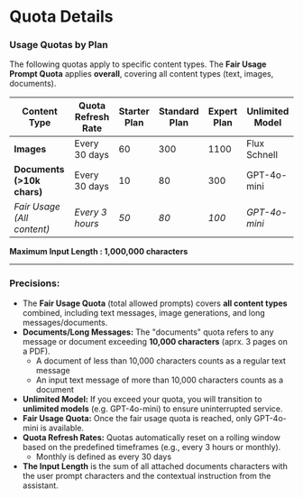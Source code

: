 # Quota Details

### **Usage Quotas by Plan**

The following quotas apply to specific content types. The **Fair Usage Prompt Quota** applies **overall**, covering all content types (text, images, documents).

| Content Type | Quota Refresh Rate | Starter Plan  | Standard Plan | Expert Plan | Unlimited Model |
| --- | --- | --- | --- | --- | --- |
| **Images** | Every 30 days | 60 | 300 | 1100 | Flux Schnell |
| **Documents (>10k chars)** | Every 30 days | 10 | 80 | 300 | GPT-4o-mini |
| *Fair Usage (All content)* | *Every 3 hours* | *50* | *80* | *100* | *GPT-4o-mini* |

**Maximum Input Length : 1,000,000 characters**

---

### **Precisions:**

- The **Fair Usage Quota** (total allowed prompts) covers **all content types** combined, including text messages, image generations, and long messages/documents.
- **Documents/Long Messages:** The "documents" quota refers to any message or document exceeding **10,000 characters** (aprx. 3 pages on a PDF).
    - A document of less than 10,000 characters counts as a regular text message
    - An input text message of more than 10,000 characters counts as a document
- **Unlimited Model:** If you exceed your quota, you will transition to **unlimited models** (e.g. GPT-4o-mini) to ensure uninterrupted service.
- **Fair Usage Quota:** Once the fair usage quota is reached, only GPT-4o-mini is available.
- **Quota Refresh Rates:** Quotas automatically reset on a rolling window based on the predefined timeframes (e.g., every 3 hours or monthly).
    - Monthly is defined as every 30 days
- **The Input Length** is the sum of all attached documents characters with the user prompt characters and the contextual instruction from the assistant.